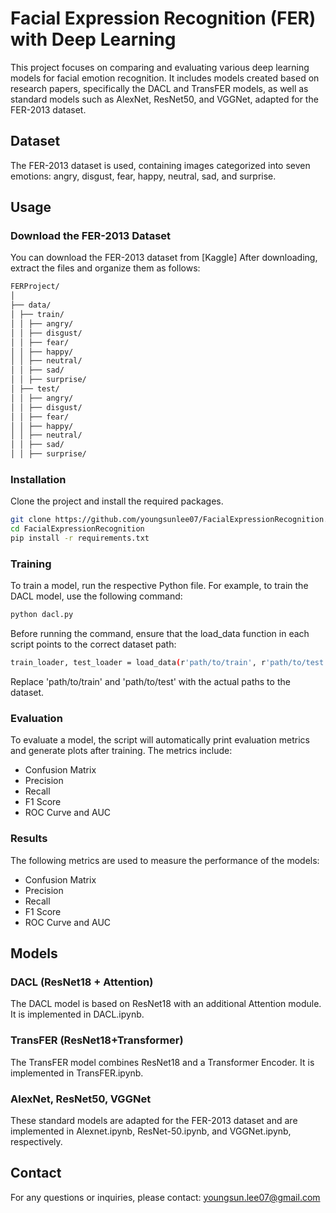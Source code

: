 # Facial Expression Recognition (FER) with Deep Learning
This project focuses on comparing and evaluating various deep learning models for facial emotion recognition. It includes models created based on research papers, specifically the DACL and TransFER models, as well as standard models such as AlexNet, ResNet50, and VGGNet, adapted for the FER-2013 dataset. 

## Dataset
The FER-2013 dataset is used, containing images categorized into seven emotions: angry, disgust, fear, happy, neutral, sad, and surprise. 

## Usage
### Download the FER-2013 Dataset
You can download the FER-2013 dataset from [Kaggle]
After downloading, extract the files and organize them as follows:

```perl
FERProject/
│
├── data/
│ ├── train/
│ │ ├── angry/
│ │ ├── disgust/
│ │ ├── fear/
│ │ ├── happy/
│ │ ├── neutral/
│ │ ├── sad/
│ │ ├── surprise/
│ ├── test/
│ │ ├── angry/
│ │ ├── disgust/
│ │ ├── fear/
│ │ ├── happy/
│ │ ├── neutral/
│ │ ├── sad/
│ │ ├── surprise/ 
```

### Installation
Clone the project and install the required packages.
```bash
git clone https://github.com/youngsunlee07/FacialExpressionRecognition.git
cd FacialExpressionRecognition
pip install -r requirements.txt
``` 

### Training 
To train a model, run the respective Python file. For example, to train the DACL model, use the following command: 
```bash 
python dacl.py 
```
Before running the command, ensure that the load_data function in each script points to the correct dataset path: 
```bash 
train_loader, test_loader = load_data(r'path/to/train', r'path/to/test', batch_size=32)
```
Replace 'path/to/train' and 'path/to/test' with the actual paths to the dataset.

### Evaluation
To evaluate a model, the script will automatically print evaluation metrics and generate plots after training. The metrics include:
- Confusion Matrix
- Precision
- Recall
- F1 Score
- ROC Curve and AUC

### Results
The following metrics are used to measure the performance of the models:
- Confusion Matrix
- Precision
- Recall
- F1 Score
- ROC Curve and AUC

## Models
### DACL (ResNet18 + Attention) 
The DACL model is based on ResNet18 with an additional Attention module. It is implemented in DACL.ipynb.

### TransFER (ResNet18+Transformer) 
The TransFER model combines ResNet18 and a Transformer Encoder. It is implemented in TransFER.ipynb.

### AlexNet, ResNet50, VGGNet 
These standard models are adapted for the FER-2013 dataset and are implemented in Alexnet.ipynb, ResNet-50.ipynb, and VGGNet.ipynb, respectively.



## Contact
For any questions or inquiries, please contact: youngsun.lee07@gmail.com
